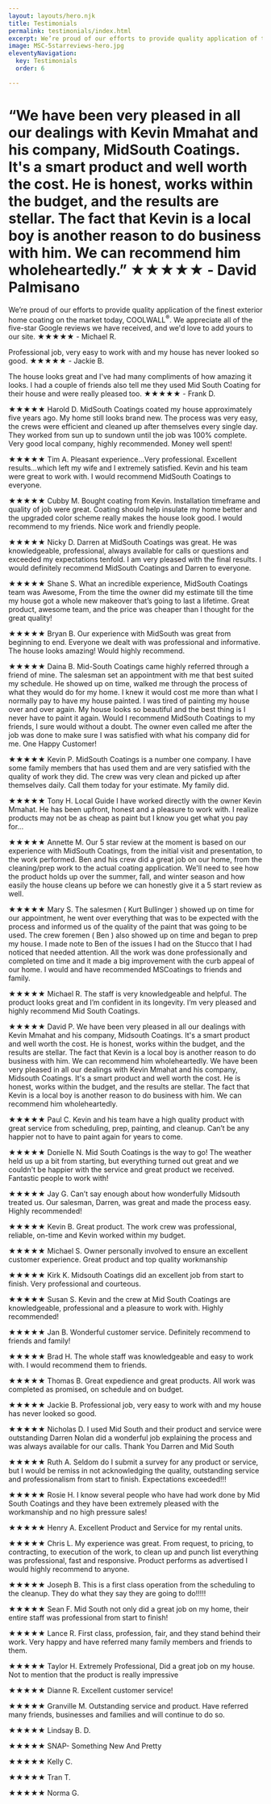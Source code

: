 ```yaml
---
layout: layouts/hero.njk
title: Testimonials
permalink: testimonials/index.html
excerpt: We’re proud of our efforts to provide quality application of the finest exterior home coating on the market today, COOLWALL. We appreciate all of the five-star reviews we have received, and we'd love to add yours to our site. 
image: MSC-5starreviews-hero.jpg
eleventyNavigation:
  key: Testimonials
  order: 6

---
```


<h1>“We have been very pleased in all our dealings with Kevin Mmahat and his company, MidSouth Coatings. It's a smart product and well worth the cost. He is honest, works within the budget, and the results are stellar. The fact that Kevin is a local boy is another reason to do business with him. We can recommend him wholeheartedly.” <span>★★★★★ - David Palmisano</span></h1>


<div class="grid-container">
<div class="left">
	<div class="reviews">
		<p class="pullquote" id="quote-1">
		We’re proud of our efforts to provide quality application of the finest exterior home coating on the market today, COOLWALL<sup>®</sup>. We appreciate all of the five-star Google reviews we have received, and we'd love to add yours to our site.
		<span class="stars">★★★★★</span><span> - Michael R.</span>
		</p>
		<p class="pullquote" id="quote-2">
		Professional job, very easy to work with and my house has never looked so good.
		<span class="stars">★★★★★</span><span> - Jackie B.</span>
		</p>
		<p class="pullquote" id="quote-3">
		The house looks great and I've had many compliments of how amazing it looks. I had a couple of friends also tell me they used Mid South Coating for their house and were really pleased too.
		<span class="stars">★★★★★</span><span> - Frank D.</span>
		</p>
	</div>
</div>
<div class="right">	

<span class="stars">★★★★★</span>
<span class="name-review">Harold D.</span>
MidSouth Coatings coated my house approximately five years ago. My home still looks brand new. The process was very easy, the crews were efficient and cleaned up after themselves every single day. They worked from sun up to sundown until the job was 100% complete. Very good local company, highly recommended. Money well spent!

<span class="stars">★★★★★</span>
<span class="name-review">Tim A.</span>
Pleasant experience...Very professional. Excellent results...which left my wife and I extremely satisfied. Kevin and his team were great to work with. I would recommend MidSouth Coatings to everyone.

<span class="stars">★★★★★</span>
<span class="name-review">Cubby M.</span>
Bought coating from Kevin. Installation timeframe and quality of job were great. Coating should help insulate my home better and the upgraded color scheme really makes the house look good. I would recommend to my friends. Nice work and friendly people.

<span class="stars">★★★★★</span>
<span class="name-review">Nicky D.</span>
Darren at MidSouth Coatings was great. He was knowledgeable, professional, always available for calls or questions and exceeded my expectations tenfold. I am very pleased with the final results. I would definitely recommend MidSouth Coatings and Darren to everyone.

<span class="stars">★★★★★</span>
<span class="name-review">Shane S.</span>
What an incredible experience, MidSouth Coatings team was Awesome, From the time the owner did my estimate till the time my house got a whole new makeover that’s going to last a lifetime. Great product, awesome team, and the price was cheaper than I thought for the great quality!

<span class="stars">★★★★★</span>
<span class="name-review">Bryan B.</span>
Our experience with MidSouth was great from beginning to end. Everyone we dealt with was professional and informative. The house looks amazing! Would highly recommend.

<span class="stars">★★★★★</span>
<span class="name-review">Daina B.</span>
Mid-South Coatings came highly referred through a friend of mine. The salesman set an appointment with me that best suited my schedule. He showed up on time, walked me through the process of what they would do for my home. I knew it would cost me more than what I normally pay to have my house painted. I was tired of painting my house over and over again. My house looks so beautiful and the best thing is I never have to paint it again. Would I recommend MidSouth Coatings to my friends, I sure would without a doubt. The owner even called me after the job was done to make sure I was satisfied with what his company did for me. One Happy Customer!

<span class="stars">★★★★★</span>
<span class="name-review">Kevin P</span>.
MidSouth Coatings is a number one company. I have some family members that has used them and are very satisfied with the quality of work they did. The crew was very clean and picked up after themselves daily. Call them today for your estimate. My family did.

<span class="stars">★★★★★</span>
<span class="name-review">Tony H. Local Guide</span>
I have worked directly with the owner Kevin Mmahat. He has been upfront, honest and a pleasure to work with. I realize products may not be as cheap as paint but I know you get what you pay for...

<span class="stars">★★★★★</span>
<span class="name-review">Annette M.</span>
Our 5 star review at the moment is based on our experience with MidSouth Coatings, from the initial visit and presentation, to the work performed. Ben and his crew did a great job on our home, from the cleaning/prep work to the actual coating application. We'll need to see how the product holds up over the summer, fall, and winter season and how easily the house cleans up before we can honestly give it a 5 start review as well.

<span class="stars">★★★★★</span>
<span class="name-review">Mary S.</span>
The salesmen ( Kurt Bullinger ) showed up on time for our appointment, he went over everything that was to be expected with the process and informed us of the quality of the paint that was going to be used. The crew foremen ( Ben ) also showed up on time and began to prep my house. I made note to Ben of the issues I had on the Stucco that I had noticed that needed attention. All the work was done professionally and completed on time and it made a big improvement with the curb appeal of our home. I would and have recommended MSCoatings to friends and family.

<span class="stars">★★★★★</span>
<span class="name-review">Michael R.</span>
The staff is very knowledgeable and helpful. The product looks great and I’m confident in its longevity. I’m very pleased and highly recommend Mid South Coatings.

<span class="stars">★★★★★</span>
<span class="name-review">David P.</span>
We have been very pleased in all our dealings with Kevin Mmahat and his company, Midsouth Coatings. It's a smart product and well worth the cost. He is honest, works within the budget, and the results are stellar.  The fact that Kevin is a local boy is another reason to do business with him.  We can recommend him wholeheartedly.
We have been very pleased in all our dealings with Kevin Mmahat and his company, Midsouth Coatings. It's a smart product and well worth the cost. He is honest, works within the budget, and the results are stellar.  The fact that Kevin is a local boy is another reason to do business with him.  We can recommend him wholeheartedly.

<span class="stars">★★★★★</span>
<span class="name-review">Paul C.</span>
Kevin and his team have a high quality product with great service from scheduling, prep, painting, and cleanup.  Can’t be any happier not to have to paint again for years to come.

<span class="stars">★★★★★</span>
<span class="name-review">Donielle N.</span>
Mid South Coatings is the way to go! The weather held us up a bit from starting, but everything turned out great and we couldn't be happier with the service and great product we received. Fantastic people to work with!

<span class="stars">★★★★★</span>
<span class="name-review">Jay G.</span>
Can’t say enough about how wonderfully Midsouth treated us.  Our salesman, Darren, was great and made the process easy.  Highly recommended!

<span class="stars">★★★★★</span>
<span class="name-review">Kevin B.</span>
Great product. The work crew was professional, reliable, on-time and Kevin worked within my budget.

<span class="stars">★★★★★</span>
<span class="name-review">Michael S.</span>
Owner personally involved to ensure an excellent customer experience.   Great product and top quality workmanship

<span class="stars">★★★★★</span>
<span class="name-review">Kirk K.</span>
Midsouth Coatings did an excellent job from start to finish.  Very professional and courteous.

<span class="stars">★★★★★</span>
<span class="name-review">Susan S.</span>
Kevin and the crew at Mid South Coatings are knowledgeable, professional and a pleasure to work with. Highly recommended!

<span class="stars">★★★★★</span>
<span class="name-review">Jan B.</span>
Wonderful customer service. Definitely recommend to friends and family!

<span class="stars">★★★★★</span>
<span class="name-review">Brad H.</span>
The whole staff was knowledgeable and easy to work with.  I would recommend them to friends.

<span class="stars">★★★★★</span>
<span class="name-review">Thomas B.</span>
Great expedience and great products. All work was completed as promised, on schedule and on budget.

<span class="stars">★★★★★</span>
<span class="name-review">Jackie B.</span>
Professional job, very easy to work with and my house has never looked so good.

<span class="stars">★★★★★</span>
<span class="name-review">Nicholas D.</span>
I used Mid South and their product and service were outstanding     Darren Nolan did a wonderful job explaining the process and was always available for our calls.  Thank You Darren and Mid South

<span class="stars">★★★★★</span>
<span class="name-review">Ruth A.</span>
Seldom do I submit a survey for any product or service, but I would be remiss in not acknowledging the quality, outstanding service and professionalism from start to finish. Expectations exceeded!!!

<span class="stars">★★★★★</span>
<span class="name-review">Rosie H.</span>
I know several people who have had work done by Mid South Coatings and they have been extremely pleased with the workmanship and no high pressure sales!

<span class="stars">★★★★★</span>
<span class="name-review">Henry A.</span>
Excellent Product and Service for my rental units.

<span class="stars">★★★★★</span>
<span class="name-review">Chris L.</span>
My experience was great.  From request, to pricing, to contracting, to execution of the work, to clean up and punch list everything was professional, fast and responsive.  Product performs as advertised I would highly recommend to anyone.

<span class="stars">★★★★★</span>
<span class="name-review">Joseph B.</span>
This is a first class operation from the scheduling to the cleanup. They do what they say they are going to do!!!!!

<span class="stars">★★★★★</span>
<span class="name-review">Sean F.</span>
Mid South not only did a great job on my home, their entire staff was professional from start to finish!

<span class="stars">★★★★★</span>
<span class="name-review">Lance R.</span>
First class, profession, fair, and they stand behind their work. Very happy and have referred many family members and friends to them.

<span class="stars">★★★★★</span>
<span class="name-review">Taylor H.</span>
Extremely Professional, Did a great job on my house. Not to mention that the product is really impressive

<span class="stars">★★★★★</span>
<span class="name-review">Dianne R.</span>
Excellent customer service!

<span class="stars">★★★★★</span>
<span class="name-review">Granville M.</span>
Outstanding service and product.  Have referred many friends, businesses and families and will continue to do so.

<span class="stars">★★★★★</span>
<span class="name-review">Lindsay B. D.</span>

<span class="stars">★★★★★</span>
<span class="name-review">SNAP- Something New And Pretty</span>

<span class="stars">★★★★★</span>
<span class="name-review">Kelly C.</span>

<span class="stars">★★★★★</span>
<span class="name-review">Tran T.</span>

<span class="stars">★★★★★</span>
<span class="name-review">Norma G.</span>
</div>
